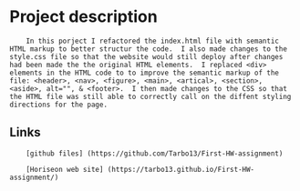 # Project description
        
        In this porject I refactored the index.html file with semantic HTML markup to better structur the code.  I also made changes to the style.css file so that the website would still deploy after changes had been made the the original HTML elements.  I replaced <div> elements in the HTML code to to improve the semantic markup of the file: <header>, <nav>, <figure>, <main>, <artical>, <section>, <aside>, alt="", & <footer>.  I then made changes to the CSS so that the HTML file was still able to correctly call on the diffent styling directions for the page.  


## Links

        [github files] (https://github.com/Tarbo13/First-HW-assignment)

        [Horiseon web site] (https://tarbo13.github.io/First-HW-assignment/)
